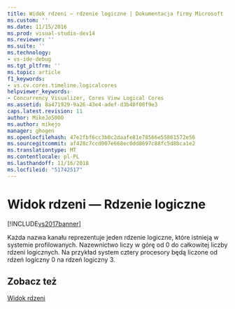```yaml
---
title: Widok rdzeni — rdzenie logiczne | Dokumentacja firmy Microsoft
ms.custom: ''
ms.date: 11/15/2016
ms.prod: visual-studio-dev14
ms.reviewer: ''
ms.suite: ''
ms.technology:
- vs-ide-debug
ms.tgt_pltfrm: ''
ms.topic: article
f1_keywords:
- vs.cv.cores.timeline.logicalcores
helpviewer_keywords:
- Concurrency Visualizer, Cores View Logical Cores
ms.assetid: 8a471929-9a26-43e4-adef-d3b40f00f9e3
caps.latest.revision: 11
author: MikeJo5000
ms.author: mikejo
manager: ghogen
ms.openlocfilehash: 47e2fbf6cc3b0c2daafe81e78566e55861572e56
ms.sourcegitcommit: af428c7ccd007e668ec0dd8697c88fc5d8bca1e2
ms.translationtype: MT
ms.contentlocale: pl-PL
ms.lasthandoff: 11/16/2018
ms.locfileid: "51742517"
---
```

# <a name="cores-view-logical-cores"></a>Widok rdzeni — Rdzenie logiczne
[!INCLUDE[vs2017banner](../includes/vs2017banner.md)]

Każda nazwa kanału reprezentuje jeden rdzenie logiczne, które istnieją w systemie profilowanych. Nazewnictwo liczy w górę od 0 do całkowitej liczby rdzeni logicznych. Na przykład system cztery procesory będą liczone od rdzeń logiczny 0 na rdzeń logiczny 3.  
  
## <a name="see-also"></a>Zobacz też  
 [Widok rdzeni](../profiling/cores-view.md)



